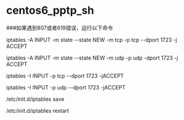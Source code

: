 # centos6_pptp_sh

###如果遇到807或者619错误，运行以下命令

iptables -A INPUT -m state --state NEW -m tcp -p tcp --dport 1723 -j ACCEPT

iptables -A INPUT -m state --state NEW -m udp -p udp -dport 1723 -j ACCEPT

iptables -I INPUT -p tcp --dport 1723 -jACCEPT 

iptables -I INPUT -p udp --dport 1723 -jACCEPT 

/etc/init.d/iptables save

/etc/init.d/iptables restart